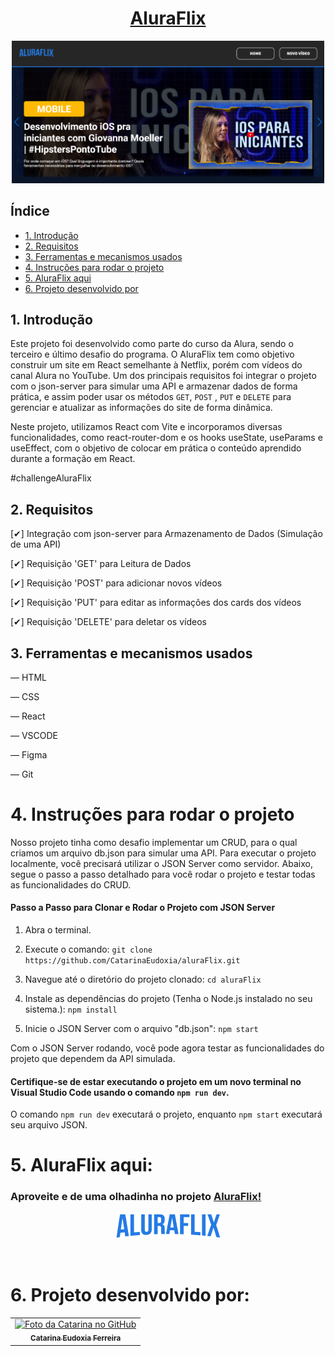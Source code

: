 # <h1 align="center"> [AluraFlix](https://alura-geek-ochre-ten.vercel.app/) </h1>


<p align="center">
  <img src="./src/assets/final-result.png" alt="Imagem resultado final AluraFlix" width="500">
</p>

## Índice

* [1. Introdução](#1-introdução)
* [2. Requisitos](#2-requisitos)
* [3. Ferramentas e mecanismos usados](#3-ferramentas-e-mecanismos-usados)
* [4. Instruções para rodar o projeto](#4-instruções-para-rodar-o-projeto)
* [5. AluraFlix aqui](#5-aluraflix-aqui)
* [6. Projeto desenvolvido por](#6-projeto-desenvolvido-por)



## 1. Introdução

Este projeto foi desenvolvido como parte do curso da Alura, sendo o terceiro e último desafio do programa. O AluraFlix tem como objetivo construir um site em React semelhante à Netflix, porém com vídeos do canal Alura no YouTube. Um dos principais requisitos foi integrar o projeto com o json-server para simular uma API e armazenar dados de forma prática, e assim poder usar os métodos `GET`, `POST` , `PUT` e `DELETE` para gerenciar e atualizar as informações do site de forma dinâmica.

Neste projeto, utilizamos React com Vite e incorporamos diversas funcionalidades, como react-router-dom e os hooks useState, useParams e useEffect, com o objetivo de colocar em prática o conteúdo aprendido durante a formação em React.

#challengeAluraFlix

## 2. Requisitos
[✔] Integração com json-server para Armazenamento de Dados (Simulação de uma API)

[✔] Requisição 'GET' para Leitura de Dados

[✔] Requisição 'POST' para adicionar novos vídeos

[✔] Requisição 'PUT' para editar as informações dos cards dos vídeos

[✔] Requisição 'DELETE' para deletar os vídeos

## 3. Ferramentas e mecanismos usados
— HTML

— CSS

— React

— VSCODE

— Figma

— Git

# 4. Instruções para rodar o projeto

Nosso projeto tinha como desafio implementar um CRUD, para o qual criamos um arquivo db.json para simular uma API. Para executar o projeto localmente, você precisará utilizar o JSON Server como servidor. Abaixo, segue o passo a passo detalhado para você rodar o projeto e testar todas as funcionalidades do CRUD.

#### Passo a Passo para Clonar e Rodar o Projeto com JSON Server
  1. Abra o terminal.

  2. Execute o comando: `git clone https://github.com/CatarinaEudoxia/aluraFlix.git`

  3. Navegue até o diretório do projeto clonado: `cd aluraFlix`

  4. Instale as dependências do projeto (Tenha o Node.js instalado no seu sistema.): `npm install` 

  5. Inicie o JSON Server com o arquivo "db.json": `npm start`

Com o JSON Server rodando, você pode agora testar as funcionalidades do projeto que dependem da API simulada.

#### Certifique-se de estar executando o projeto em um novo terminal no Visual Studio Code usando o comando `npm run dev`.

O comando `npm run dev` executará o projeto, enquanto `npm start` executará seu arquivo JSON.

# 5. AluraFlix aqui:

### Aproveite e de uma olhadinha no projeto [AluraFlix!]()

<p align="center">
  <img src="./src/componentes/Header/logo.png" alt="Imagem com o logo do aluraFlix">
</p>

<br>

# 6. Projeto desenvolvido por:

  <table>
    <tr>
      <td align="center">
        <a href="#">
          <img src="https://avatars.githubusercontent.com/u/129068843?s=400&u=07f6693114af32c3fc33f1913fde52c78b9dfd85&v=4" width="100px;" alt="Foto da Catarina no GitHub"/><br>
          <sub>
            <b>Catarina Eudoxia Ferreira</b>
          </sub>
        </a>
      </td>
    </tr>
  </table>